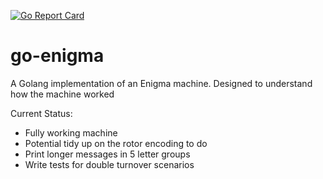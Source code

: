 [![Go Report Card](https://goreportcard.com/badge/github.com/andrewsjg/go-enigma)](https://goreportcard.com/report/github.com/andrewsjg/go-enigma)

# go-enigma
A Golang implementation of an Enigma machine. Designed to understand how the machine worked

Current Status: 

- Fully working machine 
- Potential tidy up on the rotor encoding to do
- Print longer messages in 5 letter groups
- Write tests for double turnover scenarios
